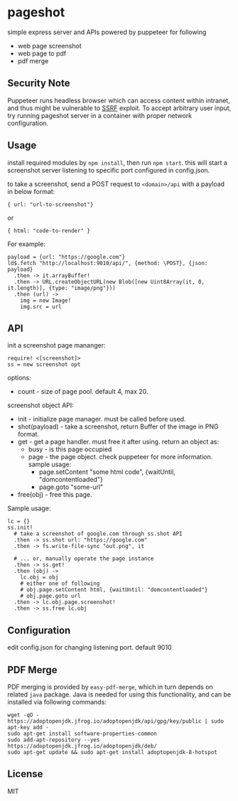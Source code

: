 # pageshot

simple express server and APIs powered by puppeteer for following

 - web page screenshot
 - web page to pdf
 - pdf merge


## Security Note

Puppeteer runs headless browser which can access content within intranet, and thus might be vulnerable to [SSRF](https://en.wikipedia.org/wiki/Server-side_request_forgery) exploit. To accept arbitrary user input, try running pageshot server in a container with proper network configuration.



## Usage

install required modules by `npm install`, then run `npm start`. this will start a screenshot server listening to specific port configured in config.json.

to take a screenshot, send a POST request to `<domain>/api` with a payload in below format:

    { url: "url-to-screenshot"}

or

    { html: "code-to-render" }

For example:

    payload = {url: "https://google.com"}
    ld$.fetch "http://localhost:9010/api/", {method: \POST}, {json: payload}
      .then -> it.arrayBuffer!
      .then -> URL.createObjectURL(new Blob([new Uint8Array(it, 0, it.length)], {type: "image/png"}))
      .then (url) ->
        img = new Image!
        img.src = url


## API

init a screenshot page mananger:

    require! <[screenshot]>
    ss = new screenshot opt

options:

 * count - size of page pool. default 4, max 20.


screenshot object API:

 * init - initialize page manager. must be called before used.
 * shot(payload) - take a screenshot, return Buffer of the image in PNG format.
 * get - get a page handler. must free it after using. return an object as:
   - busy - is this page occupied
   - page - the page object. check puppeteer for more information. sample usage:
     - page.setContent "some html code", {waitUntil, "domcontentloaded"}
     - page.goto "some-url"
 * free(obj) - free this page.


Sample usage:

    lc = {}
    ss.init!
      # take a screenshot of google.com through ss.shot API
      .then -> ss.shot url: "https://google.com"
      .then -> fs.write-file-sync "out.png", it

      # ... or, manually operate the page instance
      .then -> ss.get!
      .then (obj) ->
        lc.obj = obj
        # either one of following
        # obj.page.setContent html, {waitUntil: "domcontentloaded"}
        # obj.page.goto url
      .then -> lc.obj.page.screenshot!
      .then -> ss.free lc.obj


## Configuration

edit config.json for changing listening port. default 9010


## PDF Merge

PDF merging is provided by `easy-pdf-merge`, which in turn depends on related `java` package. Java is needed for using this functionality, and can be installed via following commands:


    wget -qO - https://adoptopenjdk.jfrog.io/adoptopenjdk/api/gpg/key/public | sudo apt-key add -
    sudo apt-get install software-properties-common
    sudo add-apt-repository --yes https://adoptopenjdk.jfrog.io/adoptopenjdk/deb/
    sudo apt-get update && sudo apt-get install adoptopenjdk-8-hotspot


## License

MIT
